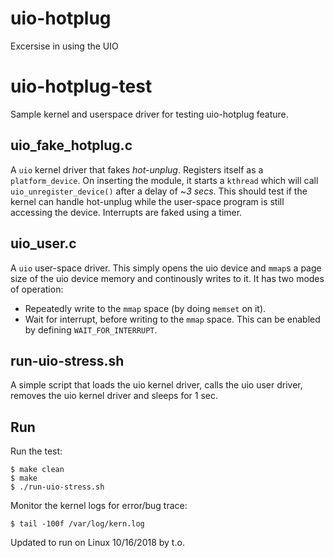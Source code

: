 # uio-hotplug
Excersise in using the UIO

uio-hotplug-test
================

Sample kernel and userspace driver for testing uio-hotplug feature.

## uio_fake_hotplug.c
A `uio` kernel driver that fakes _hot-unplug_. Registers itself as a `platform_device`. On inserting the module, it starts a `kthread` which will call `uio_unregister_device()` after a delay of ~*3 secs*. This should test if the kernel can handle hot-unplug while the user-space program is still accessing the device. Interrupts are faked using a timer.

## uio_user.c
A `uio` user-space driver. This simply opens the uio device and `mmap`s a page size of the uio device memory and continously writes to it. It has two modes of operation:
* Repeatedly write to the `mmap` space (by doing `memset` on it).
* Wait for interrupt, before writing to the `mmap` space. This can be enabled by defining `WAIT_FOR_INTERRUPT`.

## run-uio-stress.sh
A simple script that loads the uio kernel driver, calls the uio user driver, removes the uio kernel driver and sleeps for 1 sec.

## Run
Run the test:
```
$ make clean
$ make
$ ./run-uio-stress.sh
```
Monitor the kernel logs for error/bug trace:
```
$ tail -100f /var/log/kern.log
```
Updated to run on Linux 10/16/2018 by t.o.
